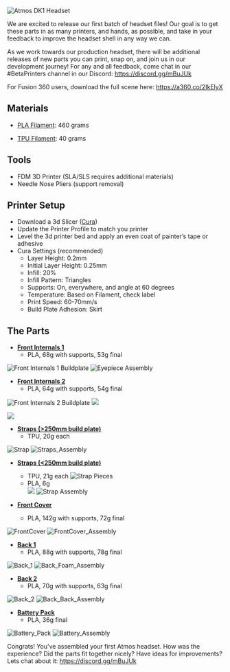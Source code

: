 ![Atmos DK1 Headset](https://lh3.googleusercontent.com/43BG5MUEyx7X-owoL4x_4E0_WkKS_zfmk8UUg_qK5pMBhJnRpMWrpGYay-QIOLux_W41EVIwOJo)

We are excited to release our first batch of headset files! Our goal is to get these parts in as many printers, and hands, as possible, and take in your feedback to improve the headset shell in any way we can.

As we work towards our production headset, there will be additional releases of new parts you can print, snap on, and join us in our development journey! 
For any and all feedback, come chat in our #BetaPrinters channel in our Discord: https://discord.gg/mBuJUk

For Fusion 360 users, download the full scene here: https://a360.co/2IkElyX

## Materials

- [PLA Filament](https://www.amazon.com/HATCHBOX-3D-Filament-Dimensional-Accuracy/dp/B00J0GMMP6/?th=1&psc=1): 460 grams

- [TPU Filament](https://www.amazon.com/NinjaTek-CHEETAH-Flexible-Filament-1-75MM/dp/B01J6KKT9G/): 40 grams


## Tools
- FDM 3D Printer (SLA/SLS requires additional materials)
- Needle Nose Pliers (support removal)

## Printer Setup

- Download a 3d Slicer ([Cura](https://ultimaker.com/en/products/ultimaker-cura-software?utm_source=cura&utm_medium=software&utm_campaign=sw-update))
- Update the Printer Profile to match you printer
- Level the 3d printer bed and apply an even coat of painter’s tape or adhesive
- Cura Settings (recommended)
  - Layer Height: 0.2mm
  - Initial Layer Height: 0.25mm
  - Infill: 20%
  - Infill Pattern: Triangles
  - Supports: On, everywhere, and angle at 60 degrees
  - Temperature: Based on Filament, check label
  - Print Speed: 60-70mm/s
  - Build Plate Adhesion: Skirt

## The Parts

- [**Front Internals 1**](https://github.com/atmosxr/atmos-cad/tree/master/Front_Internals_1)
  - PLA, 68g with supports, 53g final

![](https://lh3.googleusercontent.com/zY8tWkmXOvHNCb9LZ8arov31gRxmtPkGfmMVptRgfzbejozMas6UqnZeHhSguALWV7Z6ok_W6XY "Front Internals 1 Buildplate")
![](https://lh3.googleusercontent.com/VrCWfXrNbtdqF6I5mEuiBugP82HZQwREIaESiNfEVnXrOZwyqUmh3fE6zC4RFpQbkuDIfNP3d5s "Eyepiece Assembly")

- [**Front Internals 2**](https://github.com/atmosxr/atmos-cad/tree/master/Front_Internals_2)
  - PLA, 64g with supports, 54g final

![](https://lh3.googleusercontent.com/LP5xGYyEAo-bthTDHuyKmHNj0INaOtTDWn_kIS0RymaTBsmcZ82dtmfkfGzX65-_4D96mPaCVNQ "Front Internals 2 Buildplate")
![](https://lh3.googleusercontent.com/0xrP6mluJkvQsQl6rsxD-ChbcBjtATUkMHjW_Grtl6D0MRo1Rx_y9mofzgxFojF5t4LUqafcC4s)

![](https://lh3.googleusercontent.com/6wicVMBEAnqODwlhhCknw6UQdv83xdO_pPiFaEBz5T98ZjTzQ5RlNs-REnpH8qJqyaoCgrUvffw)

- [**Straps (>250mm build plate)**](https://github.com/atmosxr/atmos-cad/tree/master/Straps_Full)
  - TPU, 20g each

![](https://lh3.googleusercontent.com/nK1uMrTk8aYANSvr6kSVQnJUjk0M-x63WVEzPeWumgTD0R8JXCID6Fi3J5xphKRtEp-DnRWLSxM "Strap")
![](https://lh3.googleusercontent.com/KoEa010QMkeBs816nCAsqLpbbUYrDMS1I3RpDZTlfXUeLmc_9Ihbbj4Lm1WzTgYG_cEohm0qnbo "Straps_Assembly")

- [**Straps (<250mm build plate)**](https://github.com/atmosxr/atmos-cad/tree/master/Straps_Pieces) 
  - TPU, 21g each
![](https://lh3.googleusercontent.com/6ml-XIyjfc9AmPiGExjeY0umfC9nzC6adY4PMJrsGLhJ3tdMIEoiDlS98sRwPog5L3F9_UYsTCg "Strap Pieces")
  - PLA, 6g          
![](https://lh3.googleusercontent.com/EcGF-uFuuUk2GVL47gS6uWu1a1vdPEpemtet7o8elRB8Cr3e_G2ku-Mclnz8JTVCtCRsXPyzKuM)
![](https://lh3.googleusercontent.com/h29SNPpdmJqJOPbU1534Q1Kgm7Fh2ZFn6kcLoQzxEYWFng7cQSJfJcocthqJrrGcrf8UTqNcok0 "Strap Assembly")

- [**Front Cover**](https://github.com/atmosxr/atmos-cad/tree/master/Front_Cover)
  - PLA, 142g with supports, 72g final

![](https://lh3.googleusercontent.com/S5l0a2l1asN2iw1S36M-8Hdx41qS5ZerEFxXQd99gdBbX567aUR9qok_LWfHX3F1uln1OLndUwY "FrontCover")
![](https://lh3.googleusercontent.com/XgpglyUPkGZkQ6Q9WR6Rk2bXDG4aEQ9pVupDm_iCcCWic6jvFXTG6VpL5AWPbORxwpF-0Xhx790 "FrontCover_Assembly")

- [**Back 1**](https://github.com/atmosxr/atmos-cad/tree/master/Back_1)
  - PLA, 88g with supports, 78g final

![](https://lh3.googleusercontent.com/eMlFrdefv9TH79Zby-0XwgaziW-WpQ9MfMWeC9mNieOiSIaQ9Rtoe73BAk0zekz3a3J9XqsJCfo "Back_1")
![](https://lh3.googleusercontent.com/Z22kBaIwpGJkRLK2Hc1CD78JEuORi-O0mhK6d7WyfLEDo0ghetP4XYlrKtUZBQOuJfluYK57V9E "Back_Foam_Assembly")

- [**Back 2**](https://github.com/atmosxr/atmos-cad/tree/master/Back_2)
  - PLA, 70g with supports, 63g final

![](https://lh3.googleusercontent.com/425Q4XpVsqGuFB08r1kPpiA0KRu2IbjfhF8KwYm-uXzI-wJu22OB1rmGujzZ3vJ0Zl9MCHPs7p4 "Back_2")
![](https://lh3.googleusercontent.com/BelBvihiKf3r6gY1f79Zfy39EB6As0iHzsj1pRQVvlNVB6B2Et0ZAzU0w_HlJpht9VmN3XB5r_8 "Back_Back_Assembly")

- [**Battery Pack**](https://github.com/atmosxr/atmos-cad/tree/master/Battery_Pack)
  - PLA, 36g final

![](https://lh3.googleusercontent.com/OqM5jQuczf6wRaBVkY0kguJdHHCJKp9mOaJviTm9-3ic1rIAChkhe-JOMwlhVNFjsGIbFT-RKTo "Battery_Pack")
![](https://lh3.googleusercontent.com/VogDwC11_gmmY-VTfN0o4ve7OV4z-b9mNwi4bA3QakYamn28UnuBk7KRnM_KyIuiZOxuRhfkXzE "Battery_Assembly")

Congrats! You've assembled your first Atmos headset. How was the experience? Did the parts fit together nicely? Have ideas for improvements? Lets chat about it:  https://discord.gg/mBuJUk
